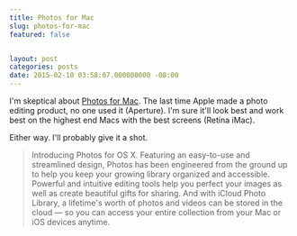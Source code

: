 ```yaml
---
title: Photos for Mac
slug: photos-for-mac
featured: false


layout: post
categories: posts
date: 2015-02-10 03:58:07.000000000 -08:00
---
```


I'm skeptical about [Photos for Mac](http://www.apple.com/macos/photos). The last time Apple made a photo editing product, no one used it (Aperture). I'm sure it'll look best and work best on the highest end Macs with the best screens (Retina iMac).

Either way. I'll probably give it a shot.

> Introducing Photos for OS X. Featuring an easy-to-use and streamlined design, Photos has been engineered from the ground up to help you keep your growing library organized and accessible. Powerful and intuitive editing tools help you perfect your images as well as create beautiful gifts for sharing. And with iCloud Photo Library, a lifetime's worth of photos and videos can be stored in the cloud — so you can access your entire collection from your Mac or iOS devices anytime.

